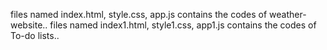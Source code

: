 files named index.html, style.css, app.js contains the codes of weather-website..
files named index1.html, style1.css, app1.js contains the codes of To-do lists..
